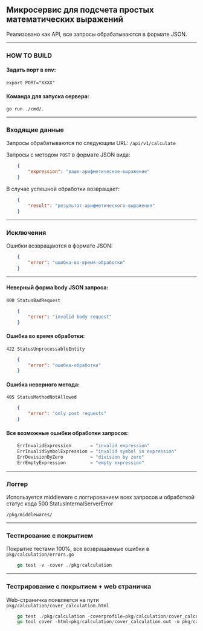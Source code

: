 ## Микросервис для подсчета простых математических выражений

Реализовано как API, все запросы обрабатываются в формате JSON. 

***

### HOW TO BUILD

#### Задать порт в env:
    export PORT="XXXX"

#### Команда для запуска сервера:
    go run ./cmd/.

***

### Входящие данные

Запросы обрабатываются по следующим URL:
 `/api/v1/calculate`


Запросы с методом `POST` в формате JSON вида:
```JSON 
    {
        "expression": "ваше-арифметическое-выражение"
    }
```

В случае успешной обработки возвращает:
```JSON
    {
        "result": "результат-арифметического-выражения"
    }
```

***

### Исключения

Ошибки возвращаются в формате JSON:
```JSON
    {
        "error": "ошибка-во-время-обработки"
    }
```

***

#### Неверный форма body JSON запроса:
    
    400 StatusBadRequest 
```JSON
    {
        "error": "invalid body request"
    }
```

#### Ошибка во время обработки:
    
    422 StatusUnprocessableEntity 
```JSON
    {
        "error": "ошибка-обработки"
    }
```

#### Ошибка неверного метода:

    405 StatusMethodNotAllowed 
```JSON
    {
        "error": "only post requests"
    }
```

#### Все возможные ошибки обработки запросов:
```go
    ErrInvalidExpression       = "invalid expression"
	ErrInvalidSymbolExpression = "invalid symbol in expression"
	ErrDevisionByZero          = "division by zero"
	ErrEmptyExpression         = "empty expression"
```

*** 

### Логгер

Используется middleware с логгированием всех запросов и обработкой статус кода 500 StatusInternalServerError
    
    /pkg/middlewares/

***

### Тестирование с покрытием

Покрытие тестами 100%, все возвращаемые ошибки в `pkg/calculation/errors.go`
```go
    go test -v -cover ./pkg/calculation
```

***

### Тестрирование с покрытием + web страничка

Web-страничка появляется на пути `pkg/calculation/cover_calculation.html`
```go
    go test ./pkg/calculation -coverprofile=pkg/calculation/cover_calculation.out
    go tool cover -html=pkg/calculation/cover_calculation.out -o pkg/calculation/cover_calculation.html
```